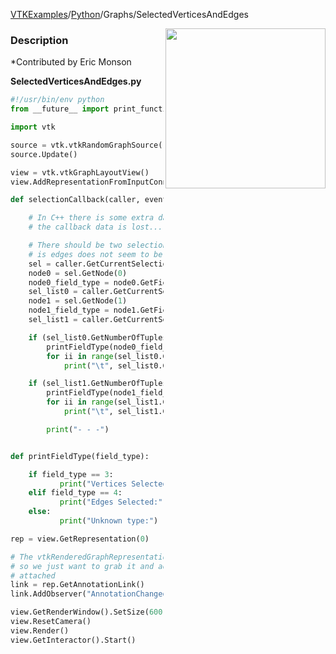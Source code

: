 [VTKExamples](/index/)/[Python](/Python)/Graphs/SelectedVerticesAndEdges

<img align="right" src="https://github.com/lorensen/VTKExamples/blob/gh-pages/Testing/Baseline/Graphs/TestSelectedVerticesAndEdges.png?raw=true" width="256" />

### Description
[]([File:VTK_Examples_Python_Graphs_SelectedVerticesAndEdges.png])

*Contributed by Eric Monson

**SelectedVerticesAndEdges.py**
```python
#!/usr/bin/env python
from __future__ import print_function

import vtk

source = vtk.vtkRandomGraphSource()
source.Update()

view = vtk.vtkGraphLayoutView()
view.AddRepresentationFromInputConnection(source.GetOutputPort())

def selectionCallback(caller, event):

    # In C++ there is some extra data passed to the callback, but in Python
    # the callback data is lost...

    # There should be two selection nodes, but which one is vertices and which
    # is edges does not seem to be guaranteed...
    sel = caller.GetCurrentSelection()
    node0 = sel.GetNode(0)
    node0_field_type = node0.GetFieldType()
    sel_list0 = caller.GetCurrentSelection().GetNode(0).GetSelectionList()
    node1 = sel.GetNode(1)
    node1_field_type = node1.GetFieldType()
    sel_list1 = caller.GetCurrentSelection().GetNode(1).GetSelectionList()

    if (sel_list0.GetNumberOfTuples() > 0):
        printFieldType(node0_field_type)
        for ii in range(sel_list0.GetNumberOfTuples()):
            print("\t", sel_list0.GetValue(ii))

    if (sel_list1.GetNumberOfTuples() > 0):
        printFieldType(node1_field_type)
        for ii in range(sel_list1.GetNumberOfTuples()):
            print("\t", sel_list1.GetValue(ii))

        print("- - -")


def printFieldType(field_type):

    if field_type == 3:
           print("Vertices Selected:")
    elif field_type == 4:
           print("Edges Selected:")
    else:
           print("Unknown type:")

rep = view.GetRepresentation(0)

# The vtkRenderedGraphRepresentation should already have a vtkAnnotationLink,
# so we just want to grab it and add an observer with our callback function
# attached
link = rep.GetAnnotationLink()
link.AddObserver("AnnotationChangedEvent", selectionCallback)

view.GetRenderWindow().SetSize(600, 600)
view.ResetCamera()
view.Render()
view.GetInteractor().Start()
```
